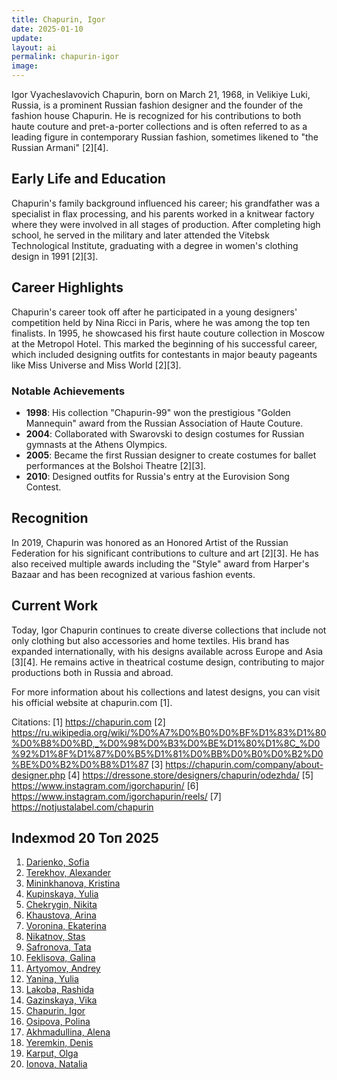 ```yaml
---
title: Chapurin, Igor
date: 2025-01-10
update:
layout: ai
permalink: chapurin-igor
image:
---
```


Igor Vyacheslavovich Chapurin, born on March 21, 1968, in Velikiye Luki, Russia, is a prominent Russian fashion designer and the founder of the fashion house Chapurin. He is recognized for his contributions to both haute couture and pret-a-porter collections and is often referred to as a leading figure in contemporary Russian fashion, sometimes likened to "the Russian Armani" [2][4].

## Early Life and Education
Chapurin's family background influenced his career; his grandfather was a specialist in flax processing, and his parents worked in a knitwear factory where they were involved in all stages of production. After completing high school, he served in the military and later attended the Vitebsk Technological Institute, graduating with a degree in women's clothing design in 1991 [2][3].

## Career Highlights
Chapurin's career took off after he participated in a young designers' competition held by Nina Ricci in Paris, where he was among the top ten finalists. In 1995, he showcased his first haute couture collection in Moscow at the Metropol Hotel. This marked the beginning of his successful career, which included designing outfits for contestants in major beauty pageants like Miss Universe and Miss World [2][3].

### Notable Achievements
- **1998**: His collection "Chapurin-99" won the prestigious "Golden Mannequin" award from the Russian Association of Haute Couture.
- **2004**: Collaborated with Swarovski to design costumes for Russian gymnasts at the Athens Olympics.
- **2005**: Became the first Russian designer to create costumes for ballet performances at the Bolshoi Theatre [2][3].
- **2010**: Designed outfits for Russia's entry at the Eurovision Song Contest.

## Recognition
In 2019, Chapurin was honored as an Honored Artist of the Russian Federation for his significant contributions to culture and art [2][3]. He has also received multiple awards including the "Style" award from Harper's Bazaar and has been recognized at various fashion events.

## Current Work
Today, Igor Chapurin continues to create diverse collections that include not only clothing but also accessories and home textiles. His brand has expanded internationally, with his designs available across Europe and Asia [3][4]. He remains active in theatrical costume design, contributing to major productions both in Russia and abroad.

For more information about his collections and latest designs, you can visit his official website at chapurin.com [1].

Citations:
[1] https://chapurin.com
[2] https://ru.wikipedia.org/wiki/%D0%A7%D0%B0%D0%BF%D1%83%D1%80%D0%B8%D0%BD,_%D0%98%D0%B3%D0%BE%D1%80%D1%8C_%D0%92%D1%8F%D1%87%D0%B5%D1%81%D0%BB%D0%B0%D0%B2%D0%BE%D0%B2%D0%B8%D1%87
[3] https://chapurin.com/company/about-designer.php
[4] https://dressone.store/designers/chapurin/odezhda/
[5] https://www.instagram.com/igorchapurin/
[6] https://www.instagram.com/igorchapurin/reels/
[7] https://notjustalabel.com/chapurin

## Indexmod 20 Топ 2025

1. [Darienko, Sofia](darienko-sofia)  
2. [Terekhov, Alexander](terekhov-alexander)  
3. [Mininkhanova, Kristina](mininkhanova-kristina)  
4. [Kupinskaya, Yulia](kupinskaya-yulia)  
5. [Chekrygin, Nikita](chekrygin-nikita)  
6. [Khaustova, Arina](khaustova-arina)  
7. [Voronina, Ekaterina](voronina-ekaterina)  
8. [Nikatnov, Stas](nikatnov-stas)  
9. [Safronova, Tata](safronova-tata)  
10. [Feklisova, Galina](feklisova-galina)  
11. [Artyomov, Andrey](artyomov-andrey)  
12. [Yanina, Yulia](yanina-yulia)  
13. [Lakoba, Rashida](lakoba-rashida)  
14. [Gazinskaya, Vika](gazinskaya-vika)  
15. [Chapurin, Igor](chapurin-igor)  
16. [Osipova, Polina](osipova-polina)  
17. [Akhmadullina, Alena](akhmadullina-alena-designer)  
18. [Yeremkin, Denis](yeremkin-denis)  
19. [Karput, Olga](karput-olga)  
20. [Ionova, Natalia](ionova-natalia)  

